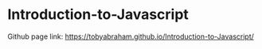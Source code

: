 # Introduction-to-Javascript

Github page link: https://tobyabraham.github.io/Introduction-to-Javascript/
